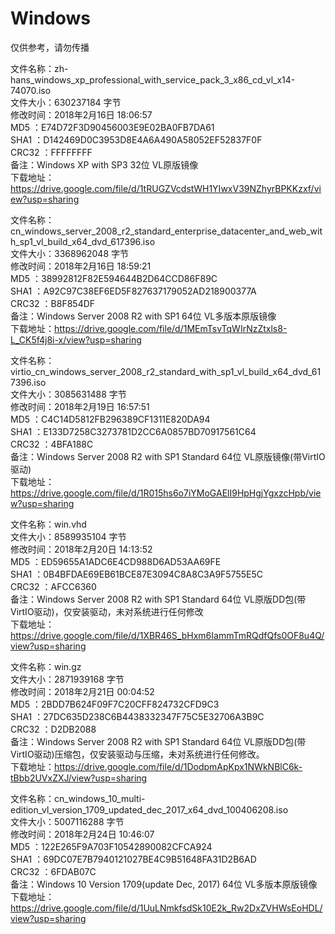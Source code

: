 # Windows  
仅供参考，请勿传播  
  
文件名称：zh-hans_windows_xp_professional_with_service_pack_3_x86_cd_vl_x14-74070.iso  
文件大小：630237184 字节  
修改时间：2018年2月16日 18:06:57  
MD5     ：E74D72F3D90456003E9E02BA0FB7DA61  
SHA1    ：D142469D0C3953D8E4A6A490A58052EF52837F0F  
CRC32   ：FFFFFFFF  
备注：Windows XP with SP3 32位 VL原版镜像  
下载地址：https://drive.google.com/file/d/1tRUGZVcdstWH1YIwxV39NZhyrBPKKzxf/view?usp=sharing  
  
文件名称：cn_windows_server_2008_r2_standard_enterprise_datacenter_and_web_with_sp1_vl_build_x64_dvd_617396.iso  
文件大小：3368962048 字节  
修改时间：2018年2月16日 18:59:21  
MD5     ：38992812F82E594644B2D64CCD86F89C  
SHA1    ：A92C97C38EF6ED5F827637179052AD218900377A  
CRC32   ：B8F854DF  
备注：Windows Server 2008 R2 with SP1 64位 VL多版本原版镜像  
下载地址：https://drive.google.com/file/d/1MEmTsvTqWIrNzZtxls8-L_CK5f4j8i-x/view?usp=sharing

文件名称：virtio_cn_windows_server_2008_r2_standard_with_sp1_vl_build_x64_dvd_617396.iso  
文件大小：3085631488 字节  
修改时间：2018年2月19日 16:57:51  
MD5     ：C4C14D5812FB296389CF1311E820DA94  
SHA1    ：E133D7258C3273781D2CC6A0857BD70917561C64  
CRC32   ：4BFA188C  
备注：Windows Server 2008 R2 with SP1 Standard 64位 VL原版镜像(带VirtIO驱动)  
下载地址：https://drive.google.com/file/d/1R015hs6o7iYMoGAElI9HpHgjYgxzcHpb/view?usp=sharing

文件名称：win.vhd  
文件大小：8589935104 字节  
修改时间：2018年2月20日 14:13:52  
MD5     ：ED59655A1ADC6E4CD988D6AD53AA69FE  
SHA1    ：0B4BFDAE69EB61BCE87E3094C8A8C3A9F5755E5C  
CRC32   ：AFCC6360  
备注：Windows Server 2008 R2 with SP1 Standard 64位 VL原版DD包(带VirtIO驱动)，仅安装驱动，未对系统进行任何修改  
下载地址：https://drive.google.com/file/d/1XBR46S_bHxm6IammTmRQdfQfs0OF8u4Q/view?usp=sharing

文件名称：win.gz  
文件大小：2871939168 字节  
修改时间：2018年2月21日 00:04:52  
MD5     ：2BDD7B624F09F7C20CFF824732CFD9C3  
SHA1    ：27DC635D238C6B4438332347F75C5E32706A3B9C  
CRC32   ：D2DB2088  
备注：Windows Server 2008 R2 with SP1 Standard 64位 VL原版DD包(带VirtIO驱动)压缩包，仅安装驱动与压缩，未对系统进行任何修改。  
下载地址：https://drive.google.com/file/d/1DodpmApKpx1NWkNBlC6k-tBbb2UVxZXJ/view?usp=sharing

文件名称：cn_windows_10_multi-edition_vl_version_1709_updated_dec_2017_x64_dvd_100406208.iso  
文件大小：5007116288 字节  
修改时间：2018年2月24日 10:46:07  
MD5     ：122E265F9A703F10542890082CFCA924  
SHA1    ：69DC07E7B7940121027BE4C9B51648FA31D2B6AD  
CRC32   ：6FDAB07C  
备注：Windows 10 Version 1709(update Dec, 2017) 64位 VL多版本原版镜像  
下载地址：https://drive.google.com/file/d/1UuLNmkfsdSk10E2k_Rw2DxZVHWsEoHDL/view?usp=sharing
